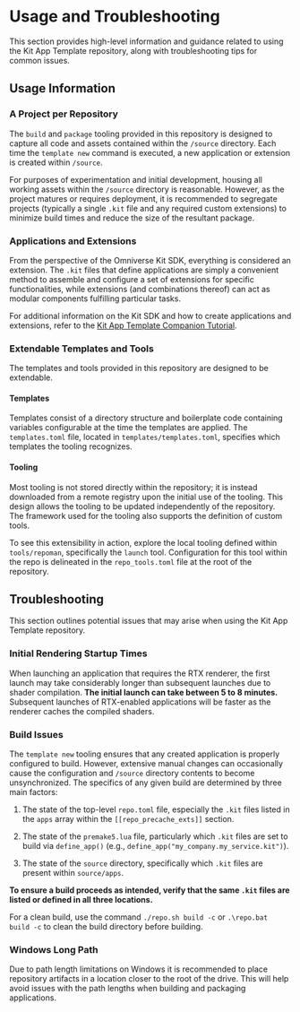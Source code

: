 # Usage and Troubleshooting

This section provides high-level information and guidance related to using the Kit App Template repository, along with troubleshooting tips for common issues.

## Usage Information

### A Project per Repository
The `build` and `package` tooling provided in this repository is designed to capture all code and assets contained within the `/source` directory. Each time the `template new` command is executed, a new application or extension is created within `/source`.

For purposes of experimentation and initial development, housing all working assets within the `/source` directory is reasonable. However, as the project matures or requires deployment, it is recommended to segregate projects (typically a single `.kit` file and any required custom extensions) to minimize build times and reduce the size of the resultant package.

### Applications and Extensions
From the perspective of the Omniverse Kit SDK, everything is considered an extension. The `.kit` files that define applications are simply a convenient method to assemble and configure a set of extensions for specific functionalities, while extensions (and combinations thereof) can act as modular components fulfilling particular tasks.

For additional information on the Kit SDK and how to create applications and extensions, refer to the [Kit App Template Companion Tutorial](https://docs.omniverse.nvidia.com/kit/docs/kit-app-template/latest/docs/intro.html).

### Extendable Templates and Tools
The templates and tools provided in this repository are designed to be extendable.

#### Templates
Templates consist of a directory structure and boilerplate code containing variables configurable at the time the templates are applied. The `templates.toml` file, located in `templates/templates.toml`, specifies which templates the tooling recognizes.

#### Tooling
Most tooling is not stored directly within the repository; it is instead downloaded from a remote registry upon the initial use of the tooling. This design allows the tooling to be updated independently of the repository. The framework used for the tooling also supports the definition of custom tools.

To see this extensibility in action, explore the local tooling defined within `tools/repoman`, specifically the `launch` tool. Configuration for this tool within the repo is delineated in the `repo_tools.toml` file at the root of the repository.


## Troubleshooting

This section outlines potential issues that may arise when using the Kit App Template repository.

### Initial Rendering Startup Times
When launching an application that requires the RTX renderer, the first launch may take considerably longer than subsequent launches due to shader compilation. **The initial launch can take between 5 to 8 minutes.** Subsequent launches of RTX-enabled applications will be faster as the renderer caches the compiled shaders.


### Build Issues
The `template new` tooling ensures that any created application is properly configured to build. However, extensive manual changes can occasionally cause the configuration and `/source` directory contents to become unsynchronized. The specifics of any given build are determined by three main factors:

1) The state of the top-level `repo.toml` file, especially the `.kit` files listed in the `apps` array within the `[[repo_precache_exts]]` section.

2) The state of the `premake5.lua` file, particularly which `.kit` files are set to build via `define_app()` (e.g., `define_app("my_company.my_service.kit")`).

3) The state of the `source` directory, specifically which `.kit` files are present within `source/apps`.

**To ensure a build proceeds as intended, verify that the same `.kit` files are listed or defined in all three locations.**

For a clean build, use the command `./repo.sh build -c` or `.\repo.bat build -c` to clean the build directory before building.

### Windows Long Path
Due to path length limitations on Windows it is recommended to place repository artifacts in a location closer to the root of the drive. This will help avoid issues with the path lengths when building and packaging applications.